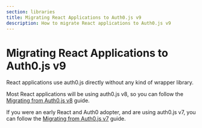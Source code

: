 ```yaml
---
section: libraries
title: Migrating React Applications to Auth0.js v9
description: How to migrate React applications to Auth0.js v9
---
```

# Migrating React Applications to Auth0.js v9

React applications use auth0.js directly without any kind of wrapper library.

Most React applications will be using auth0.js v8, so you can follow the [Migrating from Auth0.js v8](/libraries/auth0js/v9/migration-v8-v9) guide.

If you were an early React and Auth0 adopter, and are using auth0.js v7, you can follow the [Migrating from Auth0.js v7](/libraries/auth0js/v9/migration-v7-v9) guide.
